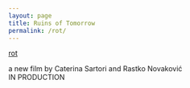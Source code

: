 ```yaml
---
layout: page
title: Ruins of Tomorrow
permalink: /rot/
---
```


[rot](https://razbigor.github.io/images/rot.jpg/)

a new film by Caterina Sartori and Rastko Novaković  
IN PRODUCTION
